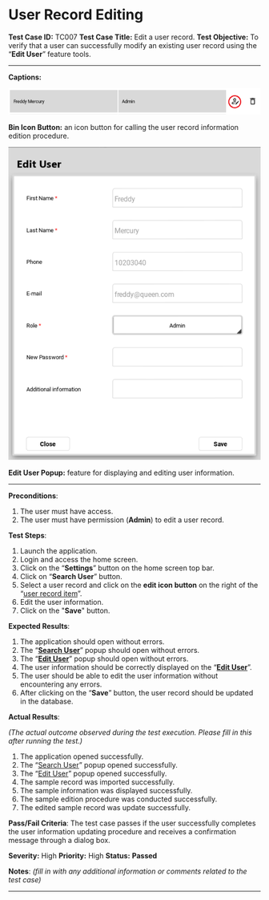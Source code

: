 # User Record Editing

**Test Case ID:** TC007
**Test Case Title:** Edit a user record.
**Test Objective:** To verify that a user can successfully modify an existing user record using the “**Edit User**” feature tools.

---

**Captions:**

![**Bin Icon Button:** an icon button for calling the user record information edition procedure.](User%20Record%20Editing%20eedef63268794eb8b52a7c6629329ce2/Untitled.png)

**Bin Icon Button:** an icon button for calling the user record information edition procedure.

![**Edit User Popup:** feature for displaying and editing user information.](User%20Record%20Editing%20eedef63268794eb8b52a7c6629329ce2/Untitled%201.png)

**Edit User Popup:** feature for displaying and editing user information.

---

**Preconditions**:

1. The user must have access.
2. The user must have permission (**Admin**) to edit a user record.

**Test Steps**:

1. Launch the application.
2. Login and access the home screen.
3. Click on the “**Settings**” button on the home screen top bar.
4. Click on “**Search User**” button.
5. Select a user record and click on the **edit icon button** on the right of the “[user record item](User%20Record%20Editing%20eedef63268794eb8b52a7c6629329ce2.md)”.
6. Edit the user information.
7. Click on the "**Save**" button.

**Expected Results**:

1. The application should open without errors.
2. The “**[Search User](../Home%20Screen%20Data%20Search%20Tests%20807995878b7c4f7e8c0edf055e821cbd/User%20Record%20Search%203a1c0b8966c14ab4b77b6697beefac66.md)**” popup should open without errors.
3. The “**[Edit User](User%20Record%20Editing%20eedef63268794eb8b52a7c6629329ce2.md)**” popup should open without errors.
4. The user information should be correctly displayed on the “**[Edit User](User%20Record%20Editing%20eedef63268794eb8b52a7c6629329ce2.md)**”.
5. The user should be able to edit the user information without encountering any errors.
6. After clicking on the “**Save**” button, the user record should be updated in the database.

**Actual Results**:

*(The actual outcome observed during the test execution. Please fill in this after running the test.)*

1. The application opened successfully.
2. The “[Search User](../Home%20Screen%20Data%20Search%20Tests%20807995878b7c4f7e8c0edf055e821cbd/User%20Record%20Search%203a1c0b8966c14ab4b77b6697beefac66.md)” popup opened successfully.
3. The “[Edit User](User%20Record%20Editing%20eedef63268794eb8b52a7c6629329ce2.md)” popup opened successfully.
4. The sample record was imported successfully.
5. The sample information was displayed successfully.
6. The sample edition procedure was conducted successfully.
7. The edited sample record was update successfully.

**Pass/Fail Criteria**:
The test case passes if the user successfully completes the user information updating procedure and receives a confirmation message through a dialog box.

**Severity:** High
**Priority:** High
**Status:** **Passed**

**Notes**: *(fill in with any additional information or comments related to the test case)*

---